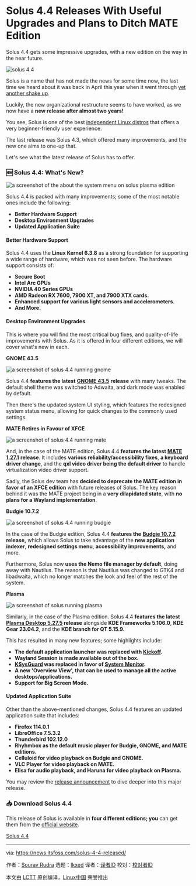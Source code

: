 [#]: subject: "Solus 4.4 Releases With Useful Upgrades and Plans to Ditch MATE Edition"
[#]: via: "https://news.itsfoss.com/solus-4-4-released/"
[#]: author: "Sourav Rudra https://news.itsfoss.com/author/sourav/"
[#]: collector: "lkxed"
[#]: translator: " "
[#]: reviewer: " "
[#]: publisher: " "
[#]: url: " "

Solus 4.4 Releases With Useful Upgrades and Plans to Ditch MATE Edition
======

Solus 4.4 gets some impressive upgrades, with a new edition on the way in the near future.

![solus 4.4][1]

Solus is a name that has not made the news for some time now, the last time we heard about it was back in April this year when it went through [yet another shake up][2].

Luckily, the new organizational restructure seems to have worked, as we now have a **new release after almost two years!**

You see, Solus is one of the best [independent Linux distros][3] that offers a very beginner-friendly user experience.

The last release was Solus 4.3, which offered many improvements, and the new one aims to one-up that.

Let's see what the latest release of Solus has to offer.

### 🆕 Solus 4.4: What's New?

![a screenshot of the about the system menu on solus plasma edition][4]

Solus 4.4 is packed with many improvements; some of the most notable ones include the following:

- **Better Hardware Support**
- **Desktop Environment Upgrades**
- **Updated Application Suite**

#### Better Hardware Support

Solus 4.4 uses the **Linux Kernel 6.3.8** as a strong foundation for supporting a wide range of hardware, which was not seen before. The hardware support consists of:

- **Secure Boot**
- **Intel Arc GPUs**
- **NVIDIA 40 Series GPUs**
- **AMD Radeon RX 7600, 7900 XT, and 7900 XTX cards.**
- **Enhanced support for various light sensors and accelerometers.**
- **And More.**

#### Desktop Environment Upgrades

This is where you will find the most critical bug fixes, and quality-of-life improvements with Solus. As it is offered in four different editions, we will cover what's new in each.

**GNOME 43.5**

![a screenshot of solus 4.4 running gnome][5]

Solus 4.4 **features the latest** [**GNOME 43.5**][6] **release** with many tweaks. The default shell theme was switched to Adwaita, and dark mode was enabled by default.

Then there's the updated system UI styling, which features the redesigned system status menu, allowing for quick changes to the commonly used settings.

**MATE Retires in Favour of XFCE**

![a screenshot of solus 4.4 running mate][7]

And, in the case of the MATE edition, Solus 4.4 **features the latest** [**MATE 1.27.1**][8] **release**. It includes **various reliability/accessibility fixes**, **a keyboard driver change**, and the **qxl video driver being the default driver** to handle virtualization video driver support.

Sadly, the Solus dev team has **decided to deprecate the MATE edition in favor of an XFCE edition** with future releases of Solus. The key reason behind it was the MATE project being in a **very dilapidated state**, with **no plans for a Wayland implementation**.

**Budgie 10.7.2**

![a screenshot of solus 4.4 running budgie][9]

In the case of the Budgie edition, Solus 4.4 **features the** [**Budgie 10.7.2**][10] **release,** which allows Solus to take advantage of the **new application indexer**, **redesigned settings menu**, **accessibility improvements,** and more.

Furthermore, Solus now **uses the Nemo file manager by default**, doing away with Nautilus. The reason is that Nautilus was changed to GTK4 and libadwaita, which no longer matches the look and feel of the rest of the system.

**Plasma**

![a screenshot of solus running plasma][11]

Similarly, in the case of the Plasma edition. Solus 4.4 **features the latest [Plasma Desktop 5.27.5][12] release** alongside **KDE Frameworks 5.106.0**, **KDE Gear 23.04.2**, and the **KDE branch for QT 5.15.9.**

This has resulted in many new features; some highlights include:

- **The default application launcher was replaced with [Kickoff][13].**
- **Wayland Session is made available out of the box.**
- **[KSysGuard][14] was replaced in favor of [System Monitor][15].**
- **A new 'Overview View', that can be used to manage all the active desktops/applications.**
- **Support for Big Screen Mode.**

#### Updated Application Suite

Other than the above-mentioned changes, Solus 4.4 features an updated application suite that includes:

- **Firefox 114.0.1**
- **LibreOffice 7.5.3.2**
- **Thunderbird 102.12.0**
- **Rhyhmbox as the default music player for Budgie, GNOME, and MATE editions.**
- **Celluloid for video playback on Budgie and GNOME.**
- **VLC Player for video playback on MATE.**
- **Elisa for audio playback, and Haruna for video playback on Plasma.**

You may review the [release announcement][16] to dive deeper into this major release.

### 📥 Download Solus 4.4

This release of Solus is available in **four different editions; you** can get them from the [official website][17].

[Solus 4.4][18]

--------------------------------------------------------------------------------

via: https://news.itsfoss.com/solus-4-4-released/

作者：[Sourav Rudra][a]
选题：[lkxed][b]
译者：[译者ID](https://github.com/译者ID)
校对：[校对者ID](https://github.com/校对者ID)

本文由 [LCTT](https://github.com/LCTT/TranslateProject) 原创编译，[Linux中国](https://linux.cn/) 荣誉推出

[a]: https://news.itsfoss.com/author/sourav/
[b]: https://github.com/lkxed/
[1]: https://news.itsfoss.com/content/images/size/w1304/2023/07/solus-4-4-released.jpg
[2]: https://news.itsfoss.com/solus-revival/
[3]: https://itsfoss.com/independent-linux-distros/
[4]: https://news.itsfoss.com/content/images/2023/07/Solus_4.4.jpg
[5]: https://news.itsfoss.com/content/images/2023/07/Solus_4.4_GNOME.jpg
[6]: https://gitlab.gnome.org/GNOME/gnome-software/-/releases/43.5
[7]: https://news.itsfoss.com/content/images/2023/07/Solus_4.4_MATE.jpg
[8]: https://github.com/mate-desktop/mate-desktop/releases/tag/v1.27.1
[9]: https://news.itsfoss.com/content/images/2023/07/Solus_4.4_Budgie.jpg
[10]: https://blog.buddiesofbudgie.org/budgie-10-7-2/
[11]: https://news.itsfoss.com/content/images/2023/07/Solus_4.4_Plasma.jpg
[12]: https://kde.org/announcements/plasma/5/5.27.5/
[13]: https://userbase.kde.org/Plasma/Kickoff
[14]: https://apps.kde.org/ksysguard/
[15]: https://apps.kde.org/plasma-systemmonitor/
[16]: https://getsol.us/2023/07/08/solus-4-4-released/
[17]: https://getsol.us/download/
[18]: https://getsol.us/download/
